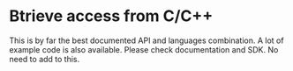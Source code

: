 # Btrieve access from C/C++
This is by far the best documented API and languages combination.
A lot of example code is also available. Please check documentation and SDK.
No need to add to this.

